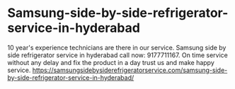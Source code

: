 # Samsung-side-by-side-refrigerator-service-in-hyderabad
10 year's experience technicians are there in our service. Samsung side by side refrigerator service in hyderabad call now: 9177711167. On time service without any delay and fix the product in a day trust us and make happy service.  https://samsungsidebysiderefrigeratorservice.com/samsung-side-by-side-refrigerator-service-in-hyderabad/
